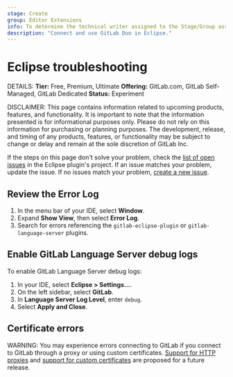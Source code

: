 ```yaml
---
stage: Create
group: Editor Extensions
info: To determine the technical writer assigned to the Stage/Group associated with this page, see https://handbook.gitlab.com/handbook/product/ux/technical-writing/#assignments
description: "Connect and use GitLab Duo in Eclipse."
---
```


# Eclipse troubleshooting

DETAILS:
**Tier:** Free, Premium, Ultimate
**Offering:** GitLab.com, GitLab Self-Managed, GitLab Dedicated
**Status:** Experiment

DISCLAIMER:
This page contains information related to upcoming products, features, and functionality.
It is important to note that the information presented is for informational purposes only.
Please do not rely on this information for purchasing or planning purposes.
The development, release, and timing of any products, features, or functionality may be subject to change or delay and remain at the
sole discretion of GitLab Inc.

If the steps on this page don't solve your problem, check the
[list of open issues](https://gitlab.com/gitlab-org/editor-extensions/gitlab-eclipse-plugin/-/issues/?sort=created_date&state=opened&first_page_size=100)
in the Eclipse plugin's project. If an issue matches your problem, update the issue.
If no issues match your problem, [create a new issue](https://gitlab.com/gitlab-org/editor-extensions/gitlab-eclipse-plugin/-/issues/new).

## Review the Error Log

1. In the menu bar of your IDE, select **Window**.
1. Expand **Show View**, then select **Error Log**.
1. Search for errors referencing the `gitlab-eclipse-plugin` or `gitlab-language-server` plugins.

## Enable GitLab Language Server debug logs

To enable GitLab Language Server debug logs:

1. In your IDE, select **Eclipse > Settings...**.
1. On the left sidebar, select **GitLab**.
1. In **Language Server Log Level**, enter `debug`.
1. Select **Apply and Close**.

## Certificate errors

WARNING:
You may experience errors connecting to GitLab if you connect to GitLab through a proxy or using custom certificates.
[Support for HTTP proxies](https://gitlab.com/gitlab-org/editor-extensions/gitlab-eclipse-plugin/-/issues/35)
and [support for custom certificates](https://gitlab.com/gitlab-org/editor-extensions/gitlab-eclipse-plugin/-/issues/36)
are proposed for a future release.
